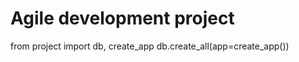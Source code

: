 Agile development project
===========================
from project import db, create_app
db.create_all(app=create_app())